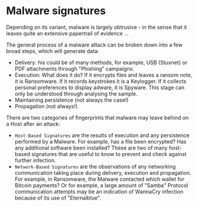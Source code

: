 # Malware signatures

Depending on its variant, malware is largely obtrusive - in the sense that it leaves quite an extensive papertrail of 
evidence ...

The general process of a malware attack can be broken down into a few broad steps, which will generate data:

* Delivery: his could be of many methods, for example, USB (Stuxnet) or PDF attachments through "Phishing" campaigns.
* Execution: What does it do? If it encrypts files and leaves a ransom note, it is Ransomware. If it records keystrokes 
it is a Keylogger. If it collects personal preferences to display adware, it is Spyware. This stage can only be 
understood through analysing the sample.
* Maintaining persistence (not always the case!)
* Propagation (not always!)

There are two categories of fingerprints that malware may leave behind on a Host after an attack:

* `Host-Based Signatures` are the results of execution and any persistence performed by a Malware. For example, has a 
file been encrypted? Has any additional software been installed? These are two of many host-based signatures that are 
useful to know to prevent and check against further infection.
* `Network-Based Signatures` are the observations of any networking communication taking place during delivery, 
execution and propagation. For example, in Ransomware, the Malware contacted which wallet for Bitcoin payments?
Or for example, a large amount of "Samba" Protocol communication attempts may be an indication of WannaCry infection 
because of its use of "Eternalblue".